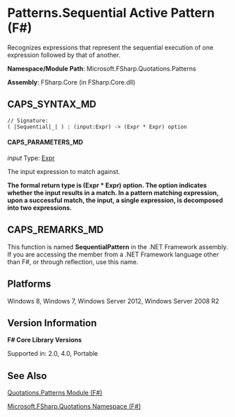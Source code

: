 # Patterns.Sequential Active Pattern (F#)

Recognizes expressions that represent the sequential execution of one expression followed by that of another.

**Namespace/Module Path**: Microsoft.FSharp.Quotations.Patterns

**Assembly**: FSharp.Core (in FSharp.Core.dll)


## CAPS_SYNTAX_MD

```
// Signature:
( |Sequential|_| ) : (input:Expr) -> (Expr * Expr) option
```

#### CAPS_PARAMETERS_MD
*input*
Type: [Expr](http://msdn.microsoft.com/en-us/library/ed6a2caf-69d4-45c2-ab97-e9b3be9bce65)


The input expression to match against.



**The formal return type is (Expr &#42; Expr) option. The option indicates whether the input results in a match. In a pattern matching expression, upon a successful match, the input, a single expression, is decomposed into two expressions.**
## CAPS_REMARKS_MD
This function is named **SequentialPattern** in the .NET Framework assembly. If you are accessing the member from a .NET Framework language other than F#, or through reflection, use this name.


## Platforms
Windows 8, Windows 7, Windows Server 2012, Windows Server 2008 R2


## Version Information
**F# Core Library Versions**

Supported in: 2.0, 4.0, Portable




## See Also
[Quotations.Patterns Module &#40;F&#35;&#41;](Quotations.Patterns+Module+%28F%23%29.md)

[Microsoft.FSharp.Quotations Namespace &#40;F&#35;&#41;](Microsoft.FSharp.Quotations+Namespace+%28F%23%29.md)

